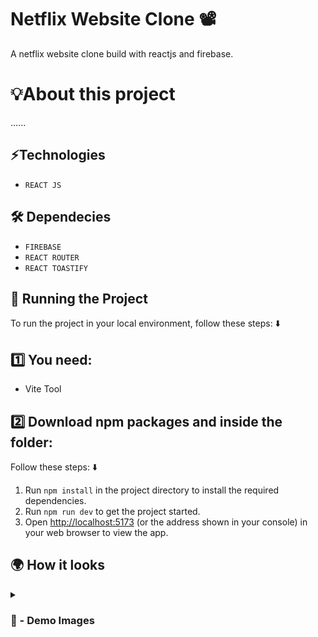 # Netflix Website Clone 📽️
A netflix website clone build with reactjs and firebase.

# 💡About this project 

......

## ⚡Technologies
* `REACT JS`

## 🛠 Dependecies
* `FIREBASE`
* `REACT ROUTER`
* `REACT TOASTIFY`

## 🚦 Running the Project

To run the project in your local environment, follow these steps: ⬇️

## 1️⃣ You need: 

- Vite Tool

## 2️⃣ Download npm packages and inside the folder:

Follow these steps: ⬇️

1. Run `npm install` in the project directory to install the required dependencies.
2. Run `npm run dev` to get the project started.
3. Open [http://localhost:5173](http://localhost:5173) (or the address shown in your console) in your web browser to view the app.

## 🌍 How it looks

<details>
<summary><h3> 📸 - Demo Images </h3></summary>


<img src='https://github.com/user-attachments/assets/6da23b47-3beb-4dee-958a-dfb35b804ac9' width="100%"/>

#

<img src='https://github.com/user-attachments/assets/09f00595-1774-4eeb-a6e9-ff3401cea169' width="100%"/>

#

<img src='https://github.com/user-attachments/assets/95aa3cc1-66cf-49d1-bbe1-b8ad018f9b14' width="100%"/>

#

<img src='https://github.com/user-attachments/assets/47ddf214-7479-4b83-a369-c05737d0b272' width="100%"/>

#

<img src='https://github.com/user-attachments/assets/827ce9fa-8ba8-4d55-a707-23d3f034ce55' width="100%"/>

#

<img src='https://github.com/user-attachments/assets/8e985648-399b-4482-b458-4ef9011415f7' width="100%"/>

</details>
